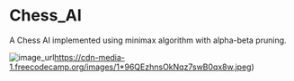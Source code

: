 # Chess_AI
A Chess AI implemented using minimax algorithm with alpha-beta pruning.

![image_url](https://cdn-media-1.freecodecamp.org/images/1*96QEzhnsOkNqz7swB0qx8w.jpeg)https://cdn-media-1.freecodecamp.org/images/1*96QEzhnsOkNqz7swB0qx8w.jpeg)
